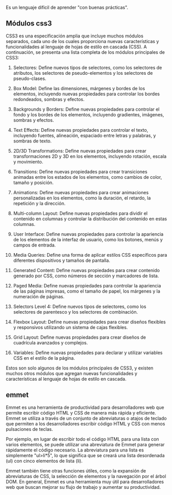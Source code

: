 

Es un lenguaje dificil de aprender "con buenas prácticas".


## Módulos css3
CSS3 es una especificación amplia que incluye muchos módulos separados, cada uno de los cuales proporciona nuevas características y funcionalidades al lenguaje de hojas de estilo en cascada (CSS). A continuación, se presenta una lista completa de los módulos principales de CSS3:

1. Selectores: Define nuevos tipos de selectores, como los selectores de atributos, los selectores de pseudo-elementos y los selectores de pseudo-clases.

2. Box Model: Define las dimensiones, márgenes y bordes de los elementos, incluyendo nuevas propiedades para controlar los bordes redondeados, sombras y efectos.

3. Backgrounds y Borders: Define nuevas propiedades para controlar el fondo y los bordes de los elementos, incluyendo gradientes, imágenes, sombras y efectos.

4. Text Effects: Define nuevas propiedades para controlar el texto, incluyendo fuentes, alineación, espaciado entre letras y palabras, y sombras de texto.

5. 2D/3D Transformations: Define nuevas propiedades para crear transformaciones 2D y 3D en los elementos, incluyendo rotación, escala y movimiento.

6. Transitions: Define nuevas propiedades para crear transiciones animadas entre los estados de los elementos, como cambios de color, tamaño y posición.

7. Animations: Define nuevas propiedades para crear animaciones personalizadas en los elementos, como la duración, el retardo, la repetición y la dirección.

8. Multi-column Layout: Define nuevas propiedades para dividir el contenido en columnas y controlar la distribución del contenido en estas columnas.

9. User Interface: Define nuevas propiedades para controlar la apariencia de los elementos de la interfaz de usuario, como los botones, menús y campos de entrada.

10. Media Queries: Define una forma de aplicar estilos CSS específicos para diferentes dispositivos y tamaños de pantalla.

11. Generated Content: Define nuevas propiedades para crear contenido generado por CSS, como números de sección y marcadores de lista.

12. Paged Media: Define nuevas propiedades para controlar la apariencia de las páginas impresas, como el tamaño de papel, los márgenes y la numeración de páginas.

13. Selectors Level 4: Define nuevos tipos de selectores, como los selectores de parentesco y los selectores de combinación.

14. Flexbox Layout: Define nuevas propiedades para crear diseños flexibles y responsivos utilizando un sistema de cajas flexibles.

15. Grid Layout: Define nuevas propiedades para crear diseños de cuadrícula avanzados y complejos.

16. Variables: Define nuevas propiedades para declarar y utilizar variables CSS en el estilo de la página.

Estos son solo algunos de los módulos principales de CSS3, y existen muchos otros módulos que agregan nuevas funcionalidades y características al lenguaje de hojas de estilo en cascada.



## emmet

Emmet es una herramienta de productividad para desarrolladores web que permite escribir código HTML y CSS de manera más rápida y eficiente. Emmet se utiliza a través de un conjunto de abreviaturas o atajos de teclado que permiten a los desarrolladores escribir código HTML y CSS con menos pulsaciones de teclas. 

Por ejemplo, en lugar de escribir todo el código HTML para una lista con varios elementos, se puede utilizar una abreviatura de Emmet para generar rápidamente el código necesario. La abreviatura para una lista es simplemente "ul>li*5", lo que significa que se creará una lista desordenada (ul) con cinco elementos de lista (li). 

Emmet también tiene otras funciones útiles, como la expansión de abreviaturas de CSS, la selección de elementos y la navegación por el árbol DOM. En general, Emmet es una herramienta muy útil para desarrolladores web que buscan mejorar su flujo de trabajo y aumentar su productividad.
